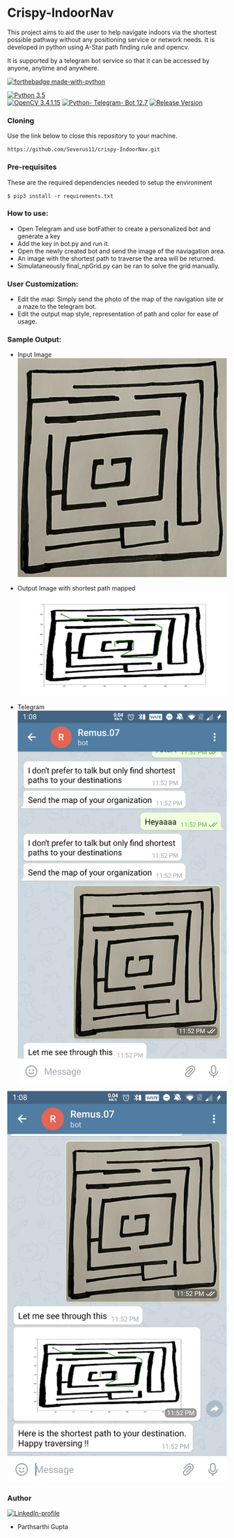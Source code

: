 # Crispy-IndoorNav
This project aims to aid the user to help navigate indoors via the shortest possible pathway without any positioning service or network needs.
It is developed in python using A-Star path finding rule and opencv.

It is supported by a telegram bot service so that it can be accessed by anyone, anytime and anywhere.

[![forthebadge made-with-python](http://ForTheBadge.com/images/badges/made-with-python.svg)](https://www.python.org/)

[![Python 3.5](https://img.shields.io/badge/python-3.5-teal.svg)](https://www.python.org/downloads/release/python-350/)  
[![OpenCV 3.4.1.15](https://img.shields.io/badge/OpenCV-version%203.4-orange.svg)](https://pypi.org/project/opencv-python/)
[![Python- Telegram- Bot 12.7](https://img.shields.io/badge/Telegram%20-version%2012.7-blue.svg)](https://pypi.org/project/python-telegram-bot/)
[![Release Version](https://img.shields.io/badge/Release%20-version%200.1.2-red.svg)](https://pypi.org/project/python-telegram-bot/)



### Cloning
Use the link below to close this repository to your machine.
```
https://github.com/Severus11/crispy-IndoorNav.git
```
### Pre-requisites 
These are the required dependencies needed to setup the environment
```
$ pip3 install -r requirements.txt
```
### How to use:
- Open Telegram and use botFather to create a personalized bot and generate a key
- Add the key in bot.py and run it.
- Open the newly created bot and send the image of the naviagation area.
- An image with the shortest path to traverse the area will be returned.
- Simulataneously final_npGrid.py can be ran to solve the grid manually.


### User Customization:
- Edit the map: Simply send the photo of the map of the navigation site or a maze to the telegram bot.
- Edit the output map style, representation of path and color for ease of usage.

### Sample Output:
- Input Image
![Input map](wassup.jpeg)

- Output Image with shortest path mapped
![Navigation](hero.png)

- Telegram
![Navigation t1](Screenshot_20200622-010852.jpg)

![Navigation t2](Screenshot_20200622-010856.jpg)

### Author
 [![LinkedIn-profile](https://img.shields.io/badge/LinkedIn-Parthsarthi-blue.svg)](https://www.linkedin.com/in/parthsarthi-gupta-265b9816a)

- Parthsarthi Gupta
